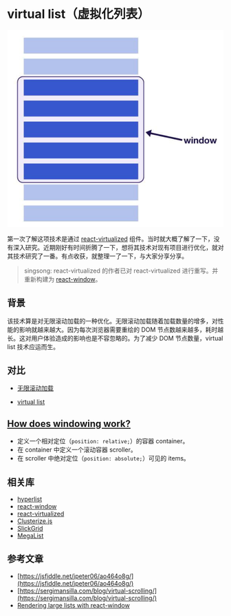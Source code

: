 # virtual list（虚拟化列表）

![](./img/window-diagram.jpg)

第一次了解这项技术是通过 [react-virtualized](https://bvaughn.github.io/react-virtualized/) 组件。当时就大概了解了一下，没有深入研究。近期刚好有时间折腾了一下，想将其技术对现有项目进行优化，就对其技术研究了一番。有点收获，就整理一了一下，与大家分享分享。

> singsong: react-virtualized 的作者已对 react-virtualized 进行重写。并重新构建为 [react-window](https://github.com/bvaughn/react-window)。

## 背景

该技术算是对无限滚动加载的一种优化。无限滚动加载随着加载数量的增多，对性能的影响就越来越大。因为每次浏览器需要重绘的 DOM 节点数越来越多，耗时越长。这对用户体验造成的影响也是不容忽略的。为了减少 DOM 节点数量，virtual list 技术应运而生。

## 对比

- [无限滚动加载](./list.html)

- [virtual list](./vlist.html)

## [How does windowing work?](https://bvaughn.github.io/forward-js-2017/#/12/0)

- 定义一个相对定位（`position: relative;`）的容器 container。
- 在 container 中定义一个滚动容器 scroller。
- 在 scroller 中绝对定位（`position: absolute;`）可见的 items。

## 相关库

- [hyperlist](https://github.com/tbranyen/hyperlist)
- [react-window](https://github.com/bvaughn/react-window)
- [react-virtualized](https://bvaughn.github.io/react-virtualized/)
- [Clusterize.js](https://github.com/NeXTs/Clusterize.js)
- [SlickGrid](https://github.com/mleibman/SlickGrid)
- [MegaList](https://github.com/triceam/MegaList)

## 参考文章

- [https://jsfiddle.net/jpeter06/ao464o8g/](https://jsfiddle.net/jpeter06/ao464o8g/)
- [https://sergimansilla.com/blog/virtual-scrolling/](https://sergimansilla.com/blog/virtual-scrolling/)
- [Rendering large lists with react-window](https://addyosmani.com/blog/react-window/)
